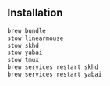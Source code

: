 ## Installation

```bash
brew bundle
stow linearmouse
stow skhd
stow yabai
stow tmux
brew services restart skhd
brew services restart yabai
```
